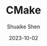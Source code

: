 ---
title: CMake
date: 2023-10-02
author: Shuaike Shen
tags: ['Tools','CMake']
categories: 
- Tools
- CMake
---